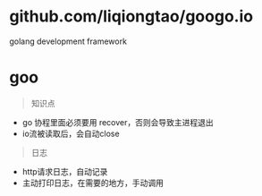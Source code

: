 # github.com/liqiongtao/googo.io
golang development framework

# goo

> 知识点
- go 协程里面必须要用 recover，否则会导致主进程退出
- io流被读取后，会自动close

> 日志
- http请求日志，自动记录
- 主动打印日志，在需要的地方，手动调用

